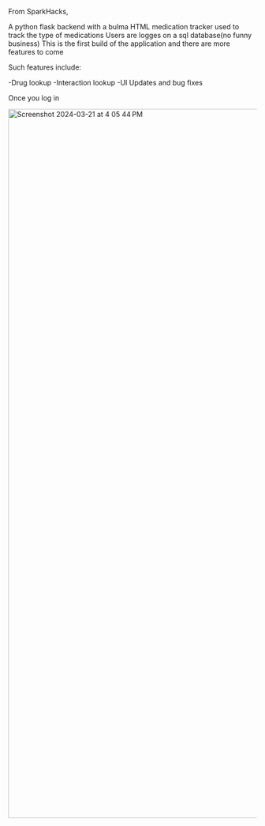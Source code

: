 From SparkHacks,

A python flask backend with a bulma HTML medication tracker used to track the type of medications
Users are logges on a sql database(no funny business)
This is the first build of the application and there are more features to come

Such features include:

-Drug lookup
-Interaction lookup
-UI Updates and bug fixes

Once you log in

<img width="1434" alt="Screenshot 2024-03-21 at 4 05 44 PM" src="https://github.com/twonkista/MedicationTracker-/assets/65195116/3f677fa5-7317-4c74-a461-53012cffd04c">
